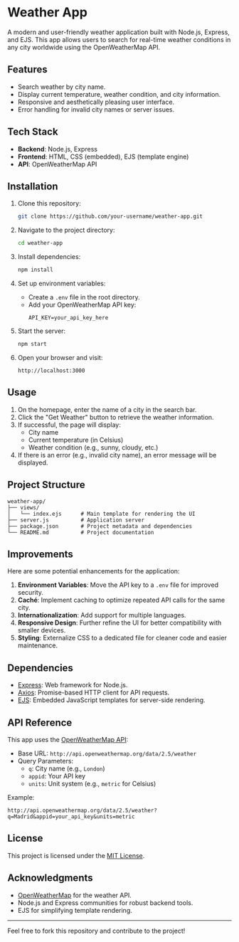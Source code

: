 # Weather App

A modern and user-friendly weather application built with Node.js, Express, and EJS. This app allows users to search for real-time weather conditions in any city worldwide using the OpenWeatherMap API.

## Features

- Search weather by city name.
- Display current temperature, weather condition, and city information.
- Responsive and aesthetically pleasing user interface.
- Error handling for invalid city names or server issues.

## Tech Stack

- **Backend**: Node.js, Express
- **Frontend**: HTML, CSS (embedded), EJS (template engine)
- **API**: OpenWeatherMap API

## Installation

1. Clone this repository:
   ```bash
   git clone https://github.com/your-username/weather-app.git
   ```

2. Navigate to the project directory:
   ```bash
   cd weather-app
   ```

3. Install dependencies:
   ```bash
   npm install
   ```

4. Set up environment variables:
   - Create a `.env` file in the root directory.
   - Add your OpenWeatherMap API key:
     ```env
     API_KEY=your_api_key_here
     ```

5. Start the server:
   ```bash
   npm start
   ```

6. Open your browser and visit:
   ```
   http://localhost:3000
   ```

## Usage

1. On the homepage, enter the name of a city in the search bar.
2. Click the "Get Weather" button to retrieve the weather information.
3. If successful, the page will display:
   - City name
   - Current temperature (in Celsius)
   - Weather condition (e.g., sunny, cloudy, etc.)
4. If there is an error (e.g., invalid city name), an error message will be displayed.

## Project Structure

```plaintext
weather-app/
├── views/
│   └── index.ejs      # Main template for rendering the UI
├── server.js          # Application server
├── package.json       # Project metadata and dependencies
└── README.md          # Project documentation
```

## Improvements

Here are some potential enhancements for the application:

1. **Environment Variables**: Move the API key to a `.env` file for improved security.
2. **Caché**: Implement caching to optimize repeated API calls for the same city.
3. **Internationalization**: Add support for multiple languages.
4. **Responsive Design**: Further refine the UI for better compatibility with smaller devices.
5. **Styling**: Externalize CSS to a dedicated file for cleaner code and easier maintenance.

## Dependencies

- [Express](https://expressjs.com/): Web framework for Node.js.
- [Axios](https://axios-http.com/): Promise-based HTTP client for API requests.
- [EJS](https://ejs.co/): Embedded JavaScript templates for server-side rendering.

## API Reference

This app uses the [OpenWeatherMap API](https://openweathermap.org/api):

- Base URL: `http://api.openweathermap.org/data/2.5/weather`
- Query Parameters:
  - `q`: City name (e.g., `London`)
  - `appid`: Your API key
  - `units`: Unit system (e.g., `metric` for Celsius)

Example:
```url
http://api.openweathermap.org/data/2.5/weather?q=Madrid&appid=your_api_key&units=metric
```

## License

This project is licensed under the [MIT License](https://opensource.org/licenses/MIT).

## Acknowledgments

- [OpenWeatherMap](https://openweathermap.org/) for the weather API.
- Node.js and Express communities for robust backend tools.
- EJS for simplifying template rendering.

---

Feel free to fork this repository and contribute to the project!

